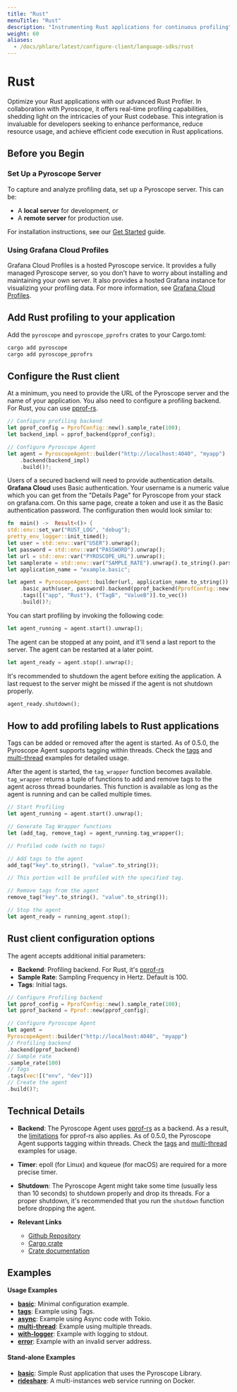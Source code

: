 ```yaml
---
title: "Rust"
menuTitle: "Rust"
description: "Instrumenting Rust applications for continuous profiling"
weight: 60
aliases:
  - /docs/phlare/latest/configure-client/language-sdks/rust
---
```


# Rust

Optimize your Rust applications with our advanced Rust Profiler. In collaboration with Pyroscope, it offers real-time profiling capabilities, shedding light on the intricacies of your Rust codebase. This integration is invaluable for developers seeking to enhance performance, reduce resource usage, and achieve efficient code execution in Rust applications.

## Before you Begin

### Set Up a Pyroscope Server

To capture and analyze profiling data, set up a Pyroscope server. This can be:

* A **local server** for development, or
* A **remote server** for production use.

For installation instructions, see our [Get Started](../../../get-started/) guide.


### Using Grafana Cloud Profiles

Grafana Cloud Profiles is a hosted Pyroscope service. It provides a fully managed Pyroscope server, so you don't have to worry about installing and maintaining your own server. It also provides a hosted Grafana instance for visualizing your profiling data. For more information, see [Grafana Cloud Profiles](/products/cloud/profiles-for-continuous-profiling/).

<!-- TODO: add a section like "Learn more about reading flamegraphs and using our product" once it's ready -->


## Add Rust profiling to your application

Add the `pyroscope` and `pyroscope_pprofrs` crates to your Cargo.toml:

```bash
cargo add pyroscope
cargo add pyroscope_pprofrs
```

## Configure the Rust client

At a minimum, you need to provide the URL of the Pyroscope server and the name
of your application. You also need to configure a profiling backend. For Rust,
you can use [pprof-rs](https://github.com/pyroscope-io/pyroscope-rs/tree/main/pyroscope_backends/pyroscope_pprofrs).

```rust
// Configure profiling backend
let pprof_config = PprofConfig::new().sample_rate(100);
let backend_impl = pprof_backend(pprof_config);

// Configure Pyroscope Agent
let agent = PyroscopeAgent::builder("http://localhost:4040", "myapp")
    .backend(backend_impl)
    .build()?;
```

Users of a secured backend will need to provide authentication details. **Grafana Cloud** uses Basic authentication. Your username is a numeric value which you can get from the "Details Page" for Pyroscope from your stack on grafana.com. On this same page, create a token and use it as the Basic authentication password. The configuration then would look similar to:

```rust
fn  main() ->  Result<()> {
std::env::set_var("RUST_LOG", "debug");
pretty_env_logger::init_timed();
let user = std::env::var("USER").unwrap();
let password = std::env::var("PASSWORD").unwrap();
let url = std::env::var("PYROSCOPE_URL").unwrap();
let samplerate = std::env::var("SAMPLE_RATE").unwrap().to_string().parse().unwrap();
let application_name = "example.basic";

let agent = PyroscopeAgent::builder(url, application_name.to_string())
    .basic_auth(user, password).backend(pprof_backend(PprofConfig::new().sample_rate(samplerate)))
    .tags([("app", "Rust"), ("TagB", "ValueB")].to_vec())
    .build()?;
```

You can start profiling by invoking the following code:

```rust
let agent_running = agent.start().unwrap();
```

The agent can be stopped at any point, and it'll send a last report to the server. The agent can be restarted at a later point.

```rust
let agent_ready = agent.stop().unwrap();
```

It's recommended to shutdown the agent before exiting the application. A last
request to the server might be missed if the agent is not shutdown properly.

```rust
agent_ready.shutdown();
```

## How to add profiling labels to Rust applications

Tags can be added or removed after the agent is started. As of 0.5.0, the
Pyroscope Agent supports tagging within threads. Check the [tags](https://github.com/pyroscope-io/pyroscope-rs/blob/main/examples/tags.rs) and [multi-thread](https://github.com/pyroscope-io/pyroscope-rs/blob/main/examples/multi-thread.rs) examples for detailed usage.

After the agent is started, the `tag_wrapper` function becomes available.
`tag_wrapper` returns a tuple of functions to add and remove tags to the agent
across thread boundaries. This function is available as long as the agent is
running and can be called multiple times.

```rust
// Start Profiling
let agent_running = agent.start().unwrap();

// Generate Tag Wrapper functions
let (add_tag, remove_tag) = agent_running.tag_wrapper();

// Profiled code (with no tags)

// Add tags to the agent
add_tag("key".to_string(), "value".to_string());

// This portion will be profiled with the specified tag.

// Remove tags from the agent
remove_tag("key".to_string(), "value".to_string());

// Stop the agent
let agent_ready = running_agent.stop();
```

## Rust client configuration options

The agent accepts additional initial parameters:

- **Backend**: Profiling backend. For Rust, it's [pprof-rs](https://github.com/pyroscope-io/pyroscope-rs/tree/main/pyroscope_backends/pyroscope_pprofrs)
- **Sample Rate**: Sampling Frequency in Hertz. Default is 100.
- **Tags**: Initial tags.

```rust
// Configure Profiling backend
let pprof_config = PprofConfig::new().sample_rate(100);
let pprof_backend = Pprof::new(pprof_config);

// Configure Pyroscope Agent
let agent =
PyroscopeAgent::builder("http://localhost:4040", "myapp")
// Profiling backend
.backend(pprof_backend)
// Sample rate
.sample_rate(100)
// Tags
.tags(vec![("env", "dev")])
// Create the agent
.build()?;
```

## Technical Details
- **Backend**: The Pyroscope Agent uses [pprof-rs](https://github.com/tikv/pprof-rs) as a backend. As a result, the [limitations](https://github.com/tikv/pprof-rs#why-not-) for pprof-rs also applies.
As of 0.5.0, the Pyroscope Agent supports tagging within threads. Check the [tags](https://github.com/pyroscope-io/pyroscope-rs/blob/main/examples/tags.rs) and [multi-thread](https://github.com/pyroscope-io/pyroscope-rs/blob/main/examples/multi-thread.rs) examples for usage.
- **Timer**: epoll (for Linux) and kqueue (for macOS) are required for a more precise timer.
- **Shutdown**: The Pyroscope Agent might take some time (usually less than 10 seconds) to shutdown properly and drop its threads. For a proper shutdown, it's recommended that you run the `shutdown` function before dropping the agent.

- **Relevant Links**
  - [Github Repository](https://github.com/pyroscope-io/pyroscope-rs)
  - [Cargo crate](https://crates.io/crates/pyroscope)
  - [Crate documentation](https://docs.rs/pyroscope/latest/pyroscope/index.html)

## Examples

**Usage Examples**

- [**basic**](https://github.com/pyroscope-io/pyroscope-rs/blob/main/examples/basic.rs): Minimal configuration example.
- [**tags**](https://github.com/pyroscope-io/pyroscope-rs/blob/main/examples/tags.rs): Example using Tags.
- [**async**](https://github.com/pyroscope-io/pyroscope-rs/blob/main/examples/async.rs): Example using Async code with Tokio.
- [**multi-thread**](https://github.com/pyroscope-io/pyroscope-rs/blob/main/examples/multi-thread.rs): Example using multiple threads.
- [**with-logger**](https://github.com/pyroscope-io/pyroscope-rs/blob/main/examples/with-logger.rs): Example with logging to stdout.
- [**error**](https://github.com/pyroscope-io/pyroscope-rs/blob/main/examples/error.rs): Example with an invalid server address.

#### Stand-alone Examples

- [**basic**](https://github.com/grafana/pyroscope/tree/main/examples/rust/basic): Simple Rust application that uses the Pyroscope Library.
- [**rideshare**](https://github.com/grafana/pyroscope/tree/main/examples/rust/rideshare): A multi-instances web service running on Docker.
